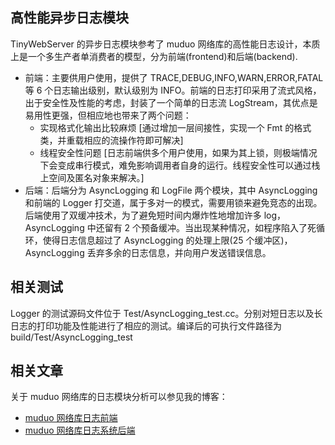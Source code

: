 ## 高性能异步日志模块
TinyWebServer 的异步日志模块参考了 muduo 网络库的高性能日志设计，本质上是一个多生产者单消费者的模型，分为前端(frontend)和后端(backend).
* 前端：主要供用户使用，提供了 TRACE,DEBUG,INFO,WARN,ERROR,FATAL 等 6 个日志输出级别，默认级别为 INFO。前端的日志打印采用了流式风格，出于安全性及性能的考虑，封装了一个简单的日志流 LogStream，其优点是易用性更强，但相应地也带来了两个问题：
    * 实现格式化输出比较麻烦 [通过增加一层间接性，实现一个 Fmt 的格式类，并重载相应的流操作符即可解决]
    * 线程安全性问题        [日志前端供多个用户使用，如果为其上锁，则极端情况下会变成串行模式，难免影响调用者自身的运行。线程安全性可以通过栈上空间及匿名对象来解决。]
* 后端：后端分为 AsyncLogging 和 LogFile 两个模块，其中 AsyncLogging 和前端的 Logger 打交道，属于多对一的模式，需要用锁来避免竞态的出现。后端使用了双缓冲技术，为了避免短时间内爆炸性地增加许多 log，AsyncLogging 中还留有 2 个预备缓冲。当出现某种情况，如程序陷入了死循环，使得日志信息超过了 AsyncLogging 的处理上限(25 个缓冲区)，AsyncLogging 丢弃多余的日志信息，并向用户发送错误信息。

## 相关测试
Logger 的测试源码文件位于 Test/AsyncLogging_test.cc。分别对短日志以及长日志的打印功能及性能进行了相应的测试。编译后的可执行文件路径为 build/Test/AsyncLogging_test 

## 相关文章
关于 muduo 网络库的日志模块分析可以参见我的博客：
* [muduo 网络库日志前端](https://www.jianshu.com/p/3fe502ccfa8f)
* [muduo 网络库日志系统后端](https://www.jianshu.com/p/6cec2ff8157b)
